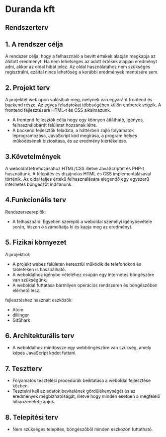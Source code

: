 # Duranda kft
## Rendszerterv

## 1. A rendszer célja
A rendszer célja, hogy a felhasználó a bevitt értékek alapján megkapja az áhított eredményt.
Ha nem lehetséges az adott értékek alapján eredményt adni, akkor az oldal hibát jelez.
Az oldal használatához nem szükséges regisztrálni, ezáltal nincs lehetőség a korábbi eredmények mentésére sem.

## 2. Projekt terv
A projektet weblapon valósítjuk meg, melynek van egyaránt frontend és backend része.
Az egyes feladatokat többségében külön emberek végzik.
A frontend fejlesztésére HTML-t és CSS alkalmazunk.
- A frontend fejlesztők célja hogy egy könnyen átlátható, igényes, felhasználóbarát felületet hozzanak létre.
- A backend fejlesztők feladata, a háttérben zajló folyamatok leprogramozása, JavaScript kód megírása, a program helyes működésének biztosítása, és az eredmény kiértékelése.

## 3.Követelmények
A weboldal létrehozásához HTML/CSS illetve JavaScriptet és PHP-t használtunk.
A felépítés és dizájnolás HTML és CSS implementálásával történik.
Az oldal teljes értékű felhasználására elegendő egy egyszerű internetes böngészőt indítanunk.

## 4.Funkcionális terv
Rendszerszereplők:
- A felhasználó: Egyetlen szereplő a weboldal személyi igénybevétele során, hiszen ő számoltatja ki és kapja meg az eredményt.

## 5. Fizikai környezet
A projektről:
- A projekt webes felületen keresztül működik de telefonokon és tableteken is használható.
- A weboldalhoz igénybe vételéhez csupán egy internetes böngészőre van szükségünk.
- A weboldal futtatása bármilyen operációs rendszeren és böngészőben elérhető lesz.

fejlesztéshez használt eszközök:
- Atom
- dillinger
- GitShark


## 6. Architekturális terv
- A weboldalhoz mindössze egy webböngészőre van szükség, amely képes JavaScript kódot futtani.

## 7. Tesztterv
- Folyamatos tesztelési procedúrák beiktatása a weboldal fejlesztése közben.
- Tesztelni kell az adatok bevitelének gördülékenységét és az eredmények megbízhatóságát, illetve hogy minden esetben a megfelelő hibaüzenetet kapjuk.

## 8. Telepítési terv
- Nem szükséges telepítés, böngészőből minden eszközön futtatható.
